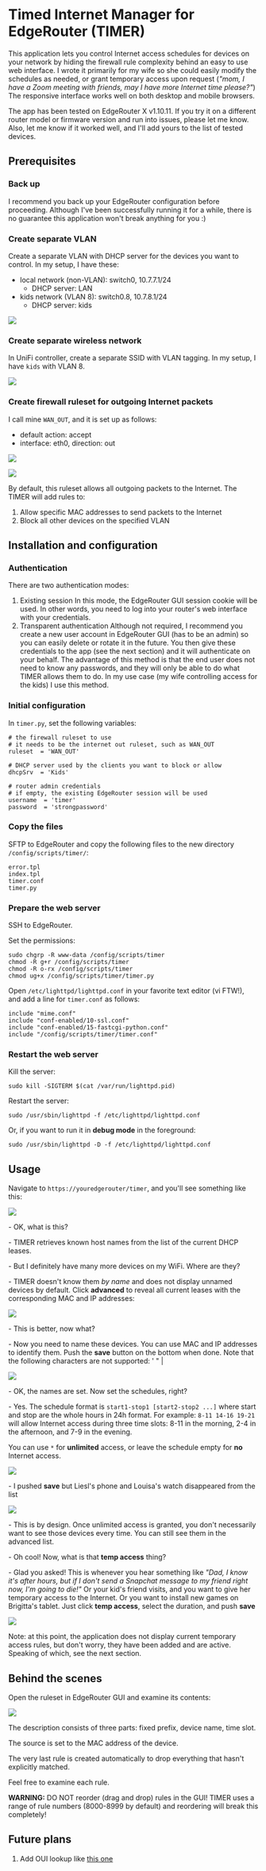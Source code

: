# Timed Internet Manager for EdgeRouter (TIMER)

This application lets you control Internet access schedules for devices on your network by hiding the firewall rule complexity behind an easy to use web interface. I wrote it primarily for my wife so she could easily modify the schedules as needed, or grant temporary access upon request (*"mom, I have a Zoom meeting with friends, may I have more Internet time please?"*) The responsive interface works well on both desktop and mobile browsers.

The app has been tested on EdgeRouter X v1.10.11. If you try it on a different router model or firmware version and run into issues, please let me know. Also, let me know if it worked well, and I'll add yours to the list of tested devices.

## Prerequisites

### Back up

I recommend you back up your EdgeRouter configuration before proceeding. Although I've been successfully running it for a while, there is no guarantee this application won't break anything for you :)

### Create separate VLAN

Create a separate VLAN with DHCP server for the devices you want to control. In my setup, I have these:

* local network (non-VLAN): switch0, 10.7.7.1/24
  * DHCP server: LAN
* kids network (VLAN 8): switch0.8, 10.7.8.1/24
  * DHCP server: kids

![](images/01-networks.png)


### Create separate wireless network

In UniFi controller, create a separate SSID with VLAN tagging. In my setup, I have `kids` with VLAN 8.

![](images/02-ssid.png)

### Create firewall ruleset for outgoing Internet packets

I call mine `WAN_OUT`, and it is set up as follows:

* default action: accept
* interface: eth0, direction: out

![](images/03-wan_out-1.png)

![](images/03-wan_out-2.png)


By default, this ruleset allows all outgoing packets to the Internet. The TIMER will add rules to:

1. Allow specific MAC addresses to send packets to the Internet
2. Block all other devices on the specified VLAN

## Installation and configuration

### Authentication

There are two authentication modes:

1. Existing session
   In this mode, the EdgeRouter GUI session cookie will be used. In other words, you need to log into your router's web interface with your credentials.
2. Transparent authentication
   Although not required, I recommend you create a new user account in EdgeRouter GUI (has to be an admin) so you can easily delete or rotate it in the future. You then give these credentials to the app (see the next section) and it will authenticate on your behalf. The advantage of this method is that the end user does not need to know any passwords, and they will only be able to do what TIMER allows them to do. In my use case (my wife controlling access for the kids) I use this method.

### Initial configuration

In `timer.py`, set the following variables:

```
# the firewall ruleset to use
# it needs to be the internet out ruleset, such as WAN_OUT
ruleset  = 'WAN_OUT'

# DHCP server used by the clients you want to block or allow
dhcpSrv  = 'Kids'

# router admin credentials
# if empty, the existing EdgeRouter session will be used
username  = 'timer'
password  = 'strongpassword'
```

### Copy the files

SFTP to EdgeRouter and copy the following files to the new directory `/config/scripts/timer/`:

```
error.tpl
index.tpl
timer.conf
timer.py
```

### Prepare the web server

SSH to EdgeRouter.

Set the permissions:

```
sudo chgrp -R www-data /config/scripts/timer
chmod -R g+r /config/scripts/timer
chmod -R o-rx /config/scripts/timer
chmod ug+x /config/scripts/timer/timer.py
```

Open `/etc/lighttpd/lighttpd.conf` in your favorite text editor (vi FTW!), and add a line for `timer.conf` as follows:

```
include "mime.conf"
include "conf-enabled/10-ssl.conf"
include "conf-enabled/15-fastcgi-python.conf"
include "/config/scripts/timer/timer.conf"
```

### Restart the web server

Kill the server:


```
sudo kill -SIGTERM $(cat /var/run/lighttpd.pid)
```
Restart the server:
```
sudo /usr/sbin/lighttpd -f /etc/lighttpd/lighttpd.conf
```

Or, if you want to run it in **debug mode** in the foreground:
```
sudo /usr/sbin/lighttpd -D -f /etc/lighttpd/lighttpd.conf
```

## Usage

Navigate to `https://youredgerouter/timer`, and you'll see something like this:

![](images/1-initial.png)

\- OK, what is this?

\- TIMER retrieves known host names from the list of the current DHCP leases.

\- But I definitely have many more devices on my WiFi. Where are they?

\- TIMER doesn't know them *by name* and does not display unnamed devices by default. Click **advanced** to reveal all current leases with the corresponding MAC and IP addresses:

![](images/2-advanced.png)

\- This is better, now what?

\- Now you need to name these devices. You can use MAC and IP addresses to identify them. Push the **save** button on the bottom when done. Note that the following characters are not supported: ' " |

![](images/3-named.png)

\- OK, the names are set. Now set the schedules, right?

\- Yes. The schedule format is `start1-stop1 [start2-stop2 ...]` where start and stop are the whole hours in 24h format. For example: `8-11 14-16 19-21` will allow Internet access during three time slots: 8-11 in the morning, 2-4 in the afternoon, and 7-9 in the evening.

You can use `*` for **unlimited** access, or leave the schedule empty for **no** Internet access.

![](images/4-schedules.png)

\- I pushed **save** but Liesl's phone and Louisa's watch disappeared from the list

![](images/5-schedule-saved.png)

\- This is by design. Once unlimited access is granted, you don't necessarily want to see those devices every time. You can still see them in the advanced list.

\- Oh cool! Now, what is that **temp access** thing?

\- Glad you asked! This is whenever you hear something like *"Dad, I know it's after hours, but if I don't send a Snapchat message to my friend right now, I'm going to die!"* Or your kid's friend visits, and you want to give her temporary access to the Internet. Or you want to install new games on Brigitta's tablet. Just click **temp access**, select the duration, and push **save**

![](images/6-temp.png)

Note: at this point, the application does not display current temporary access rules, but don't worry, they have been added and are active. Speaking of which, see the next section.

## Behind the scenes

Open the ruleset in EdgeRouter GUI and examine its contents:

![](images/7-ruleset.png)

The description consists of three parts: fixed prefix, device name, time slot.

The source is set to the MAC address of the device.

The very last rule is created automatically to drop everything that hasn't explicitly matched.

Feel free to examine each rule.

**WARNING:** DO NOT reorder (drag and drop) rules in the GUI! TIMER uses a range of rule numbers (8000-8999 by default) and reordering will break this completely!

## Future plans

1. Add OUI lookup like [this one](https://www.wireshark.org/tools/oui-lookup.html)
